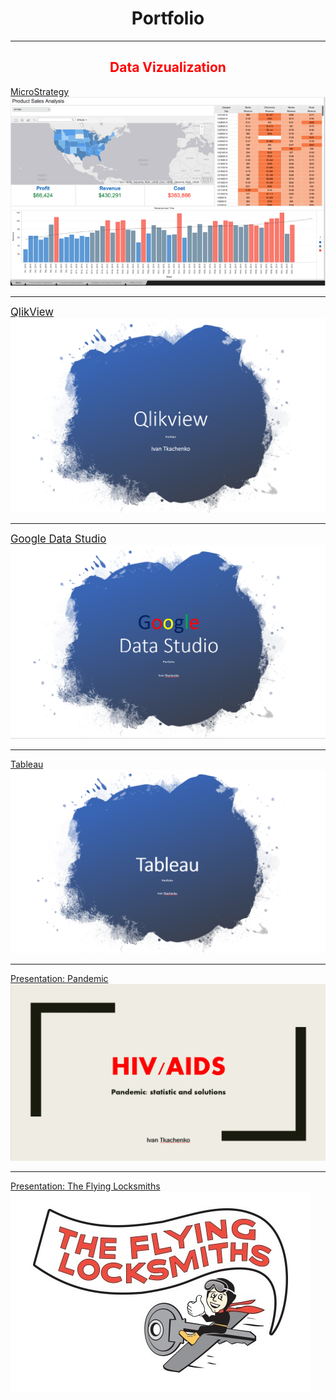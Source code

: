 <h1 style="text-align: center;"><span style="color= blue;"><strong>Portfolio</strong></span></h1>

---
<h2 style="text-align: center;"><span style="color: red;"><strong>Data Vizualization</strong></span></h2>


[MicroStrategy](/sample_page)
<img src="images/Micro.PNG"/>

---
<span style="font-size:120%">[QlikView](/pdf/Qlik.pdf)</span>
<img src="images/Qlik.PNG"/>

---
<span style="font-size:120%">[Google Data Studio](/pdf/Google1.pdf)</span>
<img src="images/Google.PNG"/>

---
[Tableau](/pdf/Tableau.pdf)
<img src="images/Tab.PNG"/>

---
[Presentation: Pandemic](/pdf/Pan.pdf)
<img src="images/HIV.PNG"/>

---
[Presentation: The Flying Locksmiths](/pdf/Lock.pdf)
<img src="images/Lock2.png"/>








